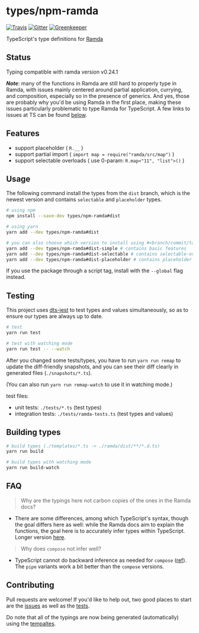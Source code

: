 # types/npm-ramda

[![Travis](https://travis-ci.org/types/npm-ramda.svg?branch=master)](https://travis-ci.org/types/npm-ramda)
[![Gitter](https://badges.gitter.im/Join%20Chat.svg)](https://gitter.im/donnut/typescript-ramda)
[![Greenkeeper](https://badges.greenkeeper.io/types/npm-ramda.svg)](https://greenkeeper.io/)

TypeScript's type definitions for [Ramda](https://github.com/ramda/ramda)

## Status

Typing compatible with ramda version v0.24.1

***Note***: many of the functions in Ramda are still hard to properly type in Ramda, with issues mainly centered around partial application, currying, and composition, especially so in the presence of generics. And yes, those are probably why you'd be using Ramda in the first place, making these issues particularly problematic to type Ramda for TypeScript. A few links to issues at TS can be found [below](#Roadmap).

## Features

- support placeholder ( `R.__` )
- support partial import ( `import map = require("ramda/src/map")` )
- support selectable overloads ( use 0-param: `R.map<"11", "list">()` )

## Usage

The following command install the types from the `dist` branch, which is the newest version and contains `selectable` and `placeholder` types.

```sh
# using npm
npm install --save-dev types/npm-ramda#dist

# using yarn
yarn add --dev types/npm-ramda#dist

# you can also choose which version to install using #<branch/commit/tag>
yarn add --dev types/npm-ramda#dist-simple # contains basic features
yarn add --dev types/npm-ramda#dist-selectable # contains selectable-overloads
yarn add --dev types/npm-ramda#dist-placeholder # contains placeholder
```

If you use the package through a script tag, install with the `--global` flag instead.

## Testing

This project uses [dts-jest](https://github.com/ikatyang/dts-jest) to test types and values simultaneously, so as to ensure our types are always up to date.

```sh
# test
yarn run test

# test with watching mode
yarn run test -- --watch
```

After you changed some tests/types, you have to run `yarn run remap` to update the diff-friendly snapshots, and you can see their diff clearly in generated files (`./snapshots/*.ts`).

(You can also run `yarn run remap-watch` to use it in watching mode.)

test files:

- unit tests: `./tests/*.ts` (test types)
- integration tests: `./tests/ramda-tests.ts` (test types and values)

## Building types

```sh
# build types (./templates/*.ts -> ./ramda/dist/**/*.d.ts)
yarn run build

# build types with watching mode
yarn run build-watch
```

## FAQ

> Why are the typings here not carbon copies of the ones in the Ramda docs?
- There are some differences, among which TypeScript's syntax, though the goal differs here as well: while the Ramda docs aim to explain the functions, the goal here is to accurately infer types within TypeScript. Longer version [here](https://github.com/types/npm-ramda/pull/147).

> Why does `compose` not infer well?
- TypeScript cannot do backward inference as needed for `compose` ([ref](https://github.com/Microsoft/TypeScript/issues/15680#issuecomment-307571917)). The `pipe` variants work a bit better than the `compose` versions.

## Contributing

Pull requests are welcome!
If you'd like to help out, two good places to start are the [issues](https://github.com/types/npm-ramda/issues)
as well as the [tests](https://github.com/types/npm-ramda/blob/master/tests/ramda-tests.ts).

Do note that all of the typings are now being generated (automatically) using the
[tempaltes](https://github.com/types/npm-ramda/tree/master/templates#readme).
